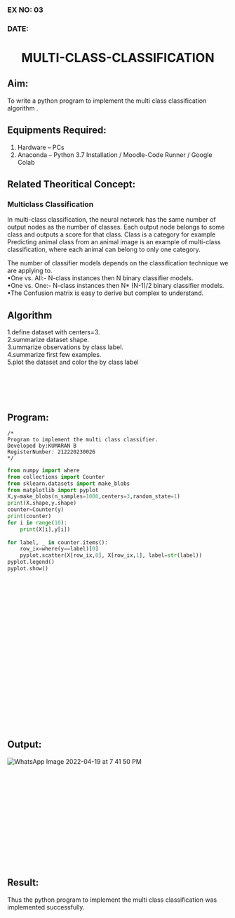 ### EX NO: 03

### DATE: 


# <p align = "center"> MULTI-CLASS-CLASSIFICATION </p>
## Aim:
To write a python program to implement the multi class classification algorithm .

## Equipments Required:
1. Hardware – PCs
2. Anaconda – Python 3.7 Installation / Moodle-Code Runner / Google Colab

## Related Theoritical Concept:
### Multiclass Classification
In multi-class classification, the neural network has the same number of output nodes as the number of classes. Each output node belongs to some class and outputs a score for that class. Class is a category for example Predicting animal class from an animal image is an example of multi-class classification, where each animal can belong to only one category.

The number of classifier models depends on the classification technique we are applying to.\
•One vs. All:- N-class instances then N binary classifier models.\
•One vs. One:- N-class instances then N* (N-1)/2 binary classifier models.\
•The Confusion matrix is easy to derive but complex to understand.

##  Algorithm
1.define dataset with centers=3.\
2.summarize dataset shape.\
3.ummarize observations by class label.\
4.summarize first few examples.\
5.plot the dataset and color the by class label

## <br/><br/><br/>Program:
```
/*
Program to implement the multi class classifier.
Developed by:KUMARAN B
RegisterNumber: 212220230026
*/
```
```python
from numpy import where
from collections import Counter
from sklearn.datasets import make_blobs
from matplotlib import pyplot
X,y=make_blobs(n_samples=1000,centers=3,random_state=1)
print(X.shape,y.shape)
counter=Counter(y)
print(counter)
for i in range(10):
    print(X[i],y[i])
    
for label, _ in counter.items():
    row_ix=where(y==label)[0]
    pyplot.scatter(X[row_ix,0], X[row_ix,1], label=str(label))
pyplot.legend()
pyplot.show()

```
## <br/><br/><br/><br/><br/><br/><br/><br/><br/><br/><br/><br/><br/><br/>Output:
![WhatsApp Image 2022-04-19 at 7 41 50 PM](https://user-images.githubusercontent.com/75243072/164023987-640e5757-4c94-49ff-ab15-89a5c42d2686.jpeg)
## <br/><br/><br/><br/><br/><br/><br/><br/><br/>Result:
Thus the python program to implement the multi class classification was implemented successfully.
